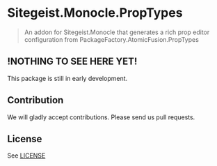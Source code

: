 # Sitegeist.Monocle.PropTypes

> An addon for Sitegeist.Monocle that generates a rich prop editor configuration from PackageFactory.AtomicFusion.PropTypes

## !NOTHING TO SEE HERE YET!

This package is still in early development.

## Contribution

We will gladly accept contributions. Please send us pull requests.

## License

See [LICENSE](./LICENSE)